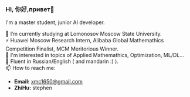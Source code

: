 ### Hi, 你好,привет👋

I'm a master student, junior AI developer.

🔭 I’m currently studying at Lomonosov Moscow State University.  
⚡ Huawei Moscow Research Intern, Alibaba Global Mathemathics Competition Finalist, MCM Meritorious Winner.  
🤔 I'm interested in topics of Applied Mathemathics, Optimization, ML/DL...  
💬 Fluent in Russian/English ( and mandarin :) ).  
📫 How to reach me: 
- **Email:** xmc1650@gmail.com
- **ZhiHu:** stephen

<!--
**mmmiiinnnggg/mmmiiinnnggg** is a ✨ _special_ ✨ repository because its `README.md` (this file) appears on your GitHub profile.

Here are some ideas to get you started:

- 🔭 I’m currently working on ...
- 🌱 I’m currently learning ...
- 👯 I’m looking to collaborate on ...
- 🤔 I’m looking for help with ...
- 💬 Ask me about ...
- 📫 How to reach me: ...
- 😄 Pronouns: ...
- ⚡ Fun fact: ...
-->
